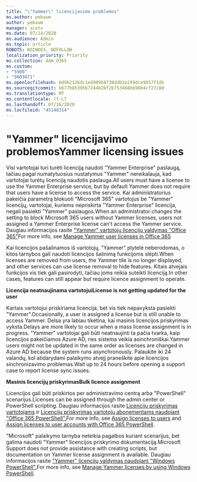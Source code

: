 ```yaml
---
title: "\"Yammer\" licencijavimo problemos"
ms.author: pebaum
author: pebaum
manager: scotv
ms.date: 07/14/2020
ms.audience: Admin
ms.topic: article
ROBOTS: NOINDEX, NOFOLLOW
localization_priority: Priority
ms.collection: Adm_O365
ms.custom:
- "5900"
- "9003071"
ms.openlocfilehash: 6d9b2126dc1ed90968738ddb2e249dce9857f1db
ms.sourcegitcommit: b677b85395b7244b2bf2b753468b696b4cf27c8d
ms.translationtype: MT
ms.contentlocale: lt-LT
ms.lasthandoff: 07/16/2020
ms.locfileid: "45148314"
---
```

# <a name="yammer-licensing-issues"></a><span data-ttu-id="11e03-102">"Yammer" licencijavimo problemos</span><span class="sxs-lookup"><span data-stu-id="11e03-102">Yammer licensing issues</span></span>

<span data-ttu-id="11e03-103">Visi vartotojai turi turėti licenciją naudoti "Yammer Enterprise" paslaugą, tačiau pagal numatytuosius nustatymus "Yammer" nereikalauja, kad vartotojai turėtų licenciją naudotis paslauga.</span><span class="sxs-lookup"><span data-stu-id="11e03-103">All users must have a license to use the Yammer Enterprise service, but by default Yammer does not require that users have a license to access the service.</span></span> <span data-ttu-id="11e03-104">Kai administratorius pakeičia parametrą blokuoti "Microsoft 365" vartotojus be "Yammer" licencijų, vartotojai, kuriems nepriskirta "Yammer Enterprise" licencija, negali pasiekti "Yammer" paslaugos.</span><span class="sxs-lookup"><span data-stu-id="11e03-104">When an administrator changes the setting to block Microsoft 365 users without Yammer licenses, users not assigned a Yammer Enterprise license can't access the Yammer service.</span></span> <span data-ttu-id="11e03-105">Daugiau informacijos rasite ["Yammer" vartotojų licencijų valdymas "Office 365"](https://docs.microsoft.com/yammer/manage-yammer-users/manage-yammer-licenses-in-office-365)</span><span class="sxs-lookup"><span data-stu-id="11e03-105">For more info, see [Manage Yammer user licenses in Office 365](https://docs.microsoft.com/yammer/manage-yammer-users/manage-yammer-licenses-in-office-365)</span></span> 

<span data-ttu-id="11e03-106">Kai licencijos pašalinamos iš vartotojų, "Yammer" plytelė neberodomas, o kitos tarnybos gali naudoti licencijos šalinimą funkcijoms slėpti.</span><span class="sxs-lookup"><span data-stu-id="11e03-106">When licenses are removed from users, the Yammer tile is no longer displayed, and other services can use license removal to hide features.</span></span> <span data-ttu-id="11e03-107">Kitais atvejais funkcijos vis tiek gali pasirodyti, tačiau joms reikia suteikti licenciją.</span><span class="sxs-lookup"><span data-stu-id="11e03-107">In other cases, features can still appear but require licence assignment to operate.</span></span>  

<span data-ttu-id="11e03-108">**Licencija neatnaujinama vartotojui**</span><span class="sxs-lookup"><span data-stu-id="11e03-108">**License is not getting updated for the user**</span></span>  

<span data-ttu-id="11e03-109">Kartais vartotojui priskiriama licencija, bet vis tiek nepavyksta pasiekti "Yammer".</span><span class="sxs-lookup"><span data-stu-id="11e03-109">Occasionally, a user is assigned a license but is still unable to access Yammer.</span></span> <span data-ttu-id="11e03-110">Delsa yra labiau tikėtina, kai masinis licencijos priskyrimas vyksta.</span><span class="sxs-lookup"><span data-stu-id="11e03-110">Delays are more likely to occur when a mass license assignment is in progress.</span></span> <span data-ttu-id="11e03-111">"Yammer" vartotojai gali būti neatnaujinti ta pačia tvarka, kaip licencijos pakeičiamos Azure AD, nes sistema veikia asinchroniškai.</span><span class="sxs-lookup"><span data-stu-id="11e03-111">Yammer users might not be updated in the same order as licenses are changed in Azure AD because the system runs asynchronously.</span></span> <span data-ttu-id="11e03-112">Palaukite iki 24 valandų, kol atidarydami palaikymo atvejį praneškite apie licencijos sinchronizavimo problemas.</span><span class="sxs-lookup"><span data-stu-id="11e03-112">Wait up to 24 hours before opening a support case to report license sync issues.</span></span>  

<span data-ttu-id="11e03-113">**Masinis licencijų priskyrimas**</span><span class="sxs-lookup"><span data-stu-id="11e03-113">**Bulk licence assignment**</span></span>  

<span data-ttu-id="11e03-114">Licencijos gali būti priskirtos per administravimo centrą arba "PowerShell" scenarijus.</span><span class="sxs-lookup"><span data-stu-id="11e03-114">Licenses can be assigned through the admin center or PowerShell scripting.</span></span> <span data-ttu-id="11e03-115">Daugiau informacijos rasite [Licencijų priskyrimas vartotojams](https://docs.microsoft.com/microsoft-365/admin/manage/assign-licenses-to-users) ir [Licencijų priskyrimas vartotojų abonementams naudojant "Office 365 PowerShell".](https://docs.microsoft.com/office365/enterprise/powershell/assign-licenses-to-user-accounts-with-office-365-powershell)</span><span class="sxs-lookup"><span data-stu-id="11e03-115">For more info, see [Assign licenses to users](https://docs.microsoft.com/microsoft-365/admin/manage/assign-licenses-to-users) and [Assign licenses to user accounts with Office 365 PowerShell](https://docs.microsoft.com/office365/enterprise/powershell/assign-licenses-to-user-accounts-with-office-365-powershell).</span></span> 

<span data-ttu-id="11e03-116">"Microsoft" palaikymo tarnyba neteikia pagalbos kuriant scenarijus, bet galima naudoti "Yammer" licencijos priskyrimo dokumentaciją.</span><span class="sxs-lookup"><span data-stu-id="11e03-116">Microsoft Support does not provide assistance with creating scripts, but documentation on Yammer license assignment is available.</span></span> <span data-ttu-id="11e03-117">Daugiau informacijos rasite ["Yammer" licencijų valdymas naudojant "Windows PowerShell".](https://docs.microsoft.com/yammer/manage-yammer-users/manage-yammer-licenses-in-office-365#manage-yammer-licenses-by-using-windows-powershell)</span><span class="sxs-lookup"><span data-stu-id="11e03-117">For more info, see [Manage Yammer licenses by using Windows PowerShell](https://docs.microsoft.com/yammer/manage-yammer-users/manage-yammer-licenses-in-office-365#manage-yammer-licenses-by-using-windows-powershell).</span></span>